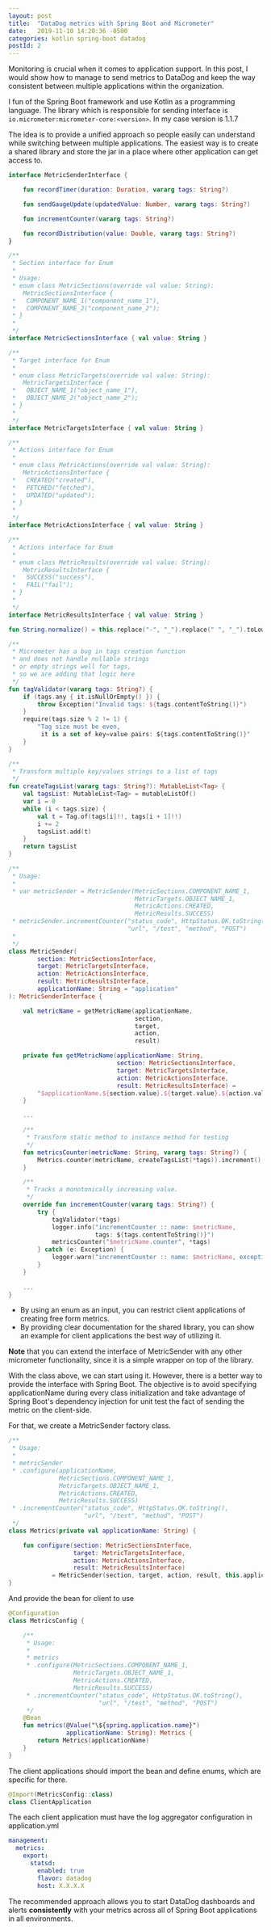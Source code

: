 ```yaml
---
layout: post
title:  "DataDog metrics with Spring Boot and Micrometer"
date:   2019-11-10 14:20:36 -0500
categories: kotlin spring-boot datadog
postId: 2
---
```


Monitoring is crucial when it comes to application support. In this post, I would show how to manage to send metrics to
DataDog and keep the way consistent between multiple applications within the organization.

I fun of the Spring Boot framework and use Kotlin as a programming language. The library which is responsible for sending
interface is `io.micrometer:micrometer-core:<version>`. In my case version is 1.1.7

The idea is to provide a unified approach so people easily can understand while switching between multiple applications.
The easiest way is to create a shared library and store the jar in a place where other application can get access to.

```kotlin
interface MetricSenderInterface {

    fun recordTimer(duration: Duration, vararg tags: String?)

    fun sendGaugeUpdate(updatedValue: Number, vararg tags: String?)

    fun incrementCounter(vararg tags: String?)

    fun recordDistribution(value: Double, vararg tags: String?)
}

/**
 * Section interface for Enum
 *
 * Usage:
 * enum class MetricSections(override val value: String):
    MetricSectionsInterface {
 *   COMPONENT_NAME_1("component_name_1"),
 *   COMPONENT_NAME_2("component_name_2");
 * }
 *
 */
interface MetricSectionsInterface { val value: String }

/**
 * Target interface for Enum
 *
 * enum class MetricTargets(override val value: String):
    MetricTargetsInterface {
 *   OBJECT_NAME_1("object_name_1"),
 *   OBJECT_NAME_2("object_name_2");
 * }
 *
 */
interface MetricTargetsInterface { val value: String }

/**
 * Actions interface for Enum
 *
 * enum class MetricActions(override val value: String):
    MetricActionsInterface {
 *   CREATED("created"),
 *   FETCHED("fetched"),
 *   UPDATED("updated");
 * }
 *
 */
interface MetricActionsInterface { val value: String }

/**
 * Actions interface for Enum
 *
 * enum class MetricResults(override val value: String):
    MetricResultsInterface {
 *   SUCCESS("success"),
 *   FAIL("fail");
 * }
 *
 */
interface MetricResultsInterface { val value: String }

fun String.normalize() = this.replace("-", "_").replace(" ", "_").toLowerCase()

/**
 * Micrometer has a bug in tags creation function
 * and does not handle nullable strings
 * or empty strings well for tags,
 * so we are adding that logic here
 */
fun tagValidator(vararg tags: String?) {
    if (tags.any { it.isNullOrEmpty() }) {
        throw Exception("Invalid tags: ${tags.contentToString()}")
    }
    require(tags.size % 2 != 1) { 
        "Tag size must be even,
         it is a set of key=value pairs: ${tags.contentToString()}"
    }
}

/**
 * Transform multiple key/values strings to a list of tags
 */
fun createTagsList(vararg tags: String?): MutableList<Tag> {
    val tagsList: MutableList<Tag> = mutableListOf()
    var i = 0
    while (i < tags.size) {
        val t = Tag.of(tags[i]!!, tags[i + 1]!!)
        i += 2
        tagsList.add(t)
    }
    return tagsList
}

/**
 * Usage:
 *
 * var metricSender = MetricSender(MetricSections.COMPONENT_NAME_1,
                                   MetricTargets.OBJECT_NAME_1,
                                   MetricActions.CREATED,
                                   MetricResults.SUCCESS)
 * metricSender.incrementCounter("status_code", HttpStatus.OK.toString(),
                                 "url", "/test", "method", "POST")
 *
 */
class MetricSender(
        section: MetricSectionsInterface,
        target: MetricTargetsInterface,
        action: MetricActionsInterface,
        result: MetricResultsInterface,
        applicationName: String = "application"
): MetricSenderInterface {

    val metricName = getMetricName(applicationName,
                                   section,
                                   target,
                                   action,
                                   result)

    private fun getMetricName(applicationName: String,
                              section: MetricSectionsInterface,
                              target: MetricTargetsInterface,
                              action: MetricActionsInterface,
                              result: MetricResultsInterface) = 
        "$applicationName.${section.value}.${target.value}.${action.value}.${result.value}".normalize()
    }

    ...

    /**
     * Transform static method to instance method for testing
     */
    fun metricsCounter(metricName: String, vararg tags: String?) {
        Metrics.counter(metricName, createTagsList(*tags)).increment()
    }

    /**
     * Tracks a monotonically increasing value.
     */
    override fun incrementCounter(vararg tags: String?) {
        try {
            tagValidator(*tags)
            logger.info("incrementCounter :: name: $metricName,
                        tags: ${tags.contentToString()}")
            metricsCounter("$metricName.counter", *tags)
        } catch (e: Exception) {
            logger.warn("incrementCounter :: name: $metricName, exception: $e")
        }
    }
    
    ...
}
```

* By using an enum as an input, you can restrict client applications of creating free form metrics.
* By providing clear documentation for the shared library, you can show an example for client applications the best way of
utilizing it.

**Note** that you can extend the interface of MetricSender with any other micrometer functionality,
since it is a simple wrapper on top of the library.

With the class above, we can start using it. However, there is a better way to provide the interface with Spring Boot.
The objective is to avoid specifying applicationName during every class initialization
and take advantage of Spring Boot's dependency injection for unit test the fact of sending the metric on the client-side.

For that, we create a MetricSender factory class.

```kotlin
/**
 * Usage:
 *
 * metricSender
 * .configure(applicationName,
              MetricSections.COMPONENT_NAME_1,
              MetricTargets.OBJECT_NAME_1,
              MetricActions.CREATED,
              MetricResults.SUCCESS)
 * .incrementCounter("status_code", HttpStatus.OK.toString(),
                     "url", "/test", "method", "POST")
 */
class Metrics(private val applicationName: String) {

    fun configure(section: MetricSectionsInterface,
                  target: MetricTargetsInterface,
                  action: MetricActionsInterface,
                  result: MetricResultsInterface)
            = MetricSender(section, target, action, result, this.applicationName)
}
```

And provide the bean for client to use

```kotlin
@Configuration
class MetricsConfig {

    /**
     * Usage:
     *
     * metrics
     * .configure(MetricSections.COMPONENT_NAME_1,
                  MetricTargets.OBJECT_NAME_1,
                  MetricActions.CREATED,
                  MetricResults.SUCCESS)
     * .incrementCounter("status_code", HttpStatus.OK.toString(),
                         "url", "/test", "method", "POST")
     */
    @Bean
    fun metrics(@Value("\${spring.application.name}")
                applicationName: String): Metrics {
        return Metrics(applicationName)
    }
}
```

The client applications should import the bean and define enums, which are specific for there.

```kotlin
@Import(MetricsConfig::class)
class ClientApplication
```

The each client application must have the log aggregator configuration in application.yml
```yaml
management:
  metrics:
    export:
      statsd:
        enabled: true
        flavor: datadog
        host: X.X.X.X
```

The recommended approach allows you to start DataDog dashboards and alerts **consistently**
with your metrics across all of Spring Boot applications in all environments.




